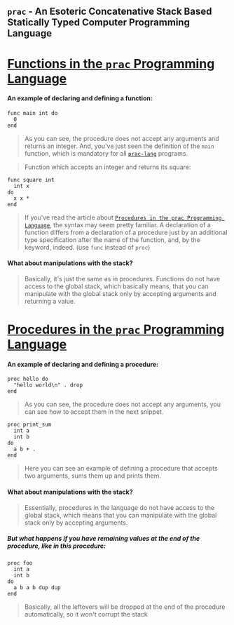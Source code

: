## `prac` - An Esoteric Concatenative Stack Based Statically Typed Computer Programming Language

# [Functions in the `prac` Programming Language](https://github.com/rakivo/practice-lang/funcs.md)

#### An example of declaring and defining a function:
```
func main int do
  0
end
```
> As you can see, the procedure does not accept any arguments and returns an integer. And, you've just seen the definition of the `main` function, which is mandatory for all [`prac-lang`](https://github.com/rakivo/practice-lang) programs.

> Function which accepts an integer and returns its square:
```
func square int
  int x
do
  x x *
end
```

> If you've read the article about [`Procedures in the prac Programming Language`](https://github.com/rakivo/practice-lang/procs.md), the syntax may seem pretty familiar. A declaration of a function differs from a declaration of a procedure just by an additional type specification after the name of the function, and, by the keyword, indeed. (use `func` instead of `proc`)

#### What about manipulations with the stack?
> Basically, it's just the same as in procedures. Functions do not have access to the global stack, which basically means, that you can manipulate with the global stack only by accepting arguments and returning a value.

# [Procedures in the `prac` Programming Language](https://github.com/rakivo/practice-lang/procs.md)

#### An example of declaring and defining a procedure:
```
proc hello do
  "hello world\n" . drop
end
```
> As you can see, the procedure does not accept any arguments, you can see how to accept them in the next snippet.

```
proc print_sum
  int a
  int b
do
  a b + .
end
```
> Here you can see an example of defining a procedure that accepts two arguments, sums them up and prints them.

#### What about manipulations with the stack?
> Essentially, procedures in the language do not have access to the global stack, which means that you can manipulate with the global stack only by accepting arguments.

##### But what happens if you have remaining values at the end of the procedure, like in this procedure:
```
proc foo
  int a
  int b
do
  a b a b dup dup
end
```
> Basically, all the leftovers will be dropped at the end of the procedure automatically, so it won't corrupt the stack
